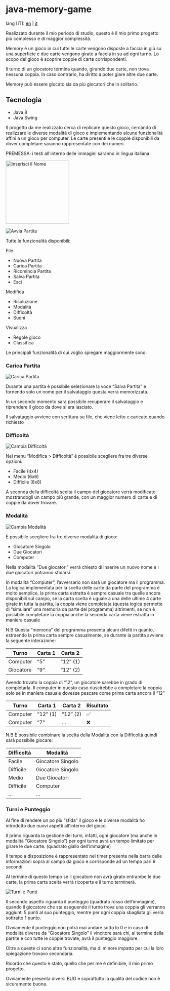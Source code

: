 # java-memory-game

lang [IT]: [en](https://github.com/fpetranzan/java-memory-game/blob/master/README.md) | [it](https://github.com/fpetranzan/java-memory-game/blob/master/README_it.md)

Realizzato durante il mio periodo di studio, questo è il mio primo progetto più complesso e di maggior complessità.

Memory è un gioco in cui tutte le carte vengono disposte a faccia in giù su una superficie e due carte vengono girate a faccia in su ad ogni turno. Lo scopo del gioco è scoprire coppie di carte corrispondenti.

Il turno di un giocatore termina quando, girando due carte, non trova nessuna coppia. In caso contrario, ha diritto a poter giare altre due carte.

Memory può essere giocato sia da più giocatori che in solitario.

## Tecnologia

- Java 8
- Java Swing

Il progetto da me realizzato cerca di replicare questo gioco, cercando di realizzare le diverse modalità di gioco e implementando alcune funzionalità affini a un gioco per computer. Le carte presenti e le coppie disponibili da dover completare saranno rappresentate con dei numeri.

PREMESSA: i testi all'interno delle immagini saranno in lingua italiana

<img src="https://github.com/user-attachments/assets/eda1aae9-62a3-46b7-b3d4-7f76fa8c4248" alt="Inserisci il Nome" width="200"/>

![Avvia Partita](https://github.com/user-attachments/assets/99f224f1-aa55-450b-b4c3-1acc2f5484e5)

Tutte le funzionalità disponibili:

File

- Nuova Partita
- Carica Partita
- Ricomincia Partita
- Salva Partita
- Esci

Modifica

- Risoluzione
- Modalità
- Difficoltà
- Suoni

Visualizza

- Regole gioco
- Classifica

Le principali funzionalità di cui voglio spiegare maggiormente sono:

### Carica Partita

![Carica Partita](https://github.com/user-attachments/assets/c58d8e58-7223-4243-a811-affc769e4f3f)

Durante una partita è possibile selezionare la voce “Salva Partita” e fornendo solo un nome per il salvataggio questa verrà memorizzata.

In un secondo momento sarà possibile recuperare il salvataggio e riprendere il gioco da dove si era lasciato.

Il salvataggio avviene con scrittura su file, che viene letto e caricato quando richiesto

### Difficoltà

![Cambia Difficoltà](https://github.com/user-attachments/assets/3a6fba2a-cf0d-4dfd-a068-2add9b321c32)

Nel menu “Modifica > Difficoltà” è possibile scegliere fra tre diverse opzioni:

- Facile (4x4)
- Medio (6x6)
- Difficile (8x8)

A seconda della difficoltà scelta il campo del giocatore verrà modificato mostrandogli un campo più grande, con un maggior numero di carte e di coppie da dover trovare.

### Modalità

![Cambia Modalità](https://github.com/user-attachments/assets/f8b8fe59-ee87-46b4-bd4a-0a3a2a2ffeb6)

È possibile scegliere fra tre diverse modalità di gioco:

- Giocatore Singolo
- Due Giocatori
- Computer

Nella modalità “Due giocatori” verrà chiesto di inserire un nuovo nome e i due giocatori potranno sfidarsi.

In modalità “Computer”, l’avversario non sarà un giocatore ma il programma. La logica implementata per la scelta delle carte da parte del programma è molto semplice, la prima carta estratta è sempre casuale tra quelle ancora disponibili sul campo, se la carta scelta è uguale a una delle ultime 4 carte girate in tutta la partita, la coppia viene completata (questa logica permette di “simulare” una memoria da parte del programma) altrimenti, se non è possibile completare la coppia anche la seconda carta viene estratta in maniera casuale

N.B Questa “memoria” del programma presenta alcuni difetti in quanto, estraendo la prima carta sempre casualmente, se durante la partita avviene la seguente interazione:

| Turno | Carta 1 | Carta 2 |
| --- | --- | --- |
| Computer | “5” | “12” (1) |
| Giocatore | “9” | “12” (2) |

Avendo trovato la coppia di “12”, un giocatore sarebbe in grado di completarla. Il computer in questo caso riuscirebbe a completare la coppia solo se in maniera casuale dovesse pescare come prima carta ancora il “12”

| Turno | Carta 1 | Carta 2 | Risultato |
| --- | --- | --- | --- |
| Computer | “12” (1) | “12” (2) | ✅ |
| Computer | “7” | … | ❌ |

N.B È possibile combinare la scelta della Modalità con la Difficoltà quindi sarà possibile giocare:

| Difficoltà | Modalità |
| --- | --- |
| Facile | Giocatore Singolo |
| Difficile | Giocatore Singolo |
| Medio | Due Giocatori |
| Difficile | Computer |
| … | … |

### Turni e Punteggio

Al fine di rendere un po più “sfida” il gioco e le diverse modalità ho introdotto due nuovi aspetti all'interno del gioco.

Il primo riguarda la gestione dei turni, infatti, ogni giocatore (ma anche in modalità “Giocatore Singolo”) per ogni turno avrà un tempo limitato per girare le due carte. (quadrato giallo dell’immagine)

Il tempo a disposizione è rappresentato nel timer presente nella barra delle informazioni sopra al campo da gioco e corrisponde ad un tempo pari 9 secondi.

Al termine di questo tempo se il giocatore non avrà girato entrambe le due carte, la prima carta scelta verrà ricoperta e il turno terminerà.

![Turni e Punti](https://github.com/user-attachments/assets/e1f4110c-2d11-462a-804e-1e4d8ef16d06)

Il secondo aspetto riguarda il punteggio (quadrato rosso dell’immagine), quando il giocatore che sta eseguendo il turno trova una coppia gli verranno aggiunti 5 punti al suo punteggio, mentre per ogni coppia sbagliata gli verrà sottratto 1 punto.

Ovviamente il punteggio non potrà mai andare sotto lo 0 e in caso di modalità diverse da “Giocatore Singolo” il vincitore sarà chi, al termine della partite e con tutte le coppie trovate, avrà il punteggio maggiore.

Oltre a queste ci sono altre funzionalità, ma di minore impatto per cui la loro spiegazione trovavo secondaria.

Ricordo che questo è stato, quello che per me è definibile, il mio primo progetto.

Ovviamente presenta diversi BUG e soprattutto la qualità del codice non è sicuramente buona.